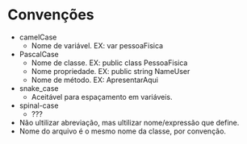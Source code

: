 # **Convenções**

-   camelCase
    -   Nome de variável. EX: var pessoaFisica
-   PascalCase
    -   Nome de classe. EX: public class PessoaFisica
    -   Nome propriedade. EX: public string NameUser
    -   Nome de método. EX: ApresentarAqui
-   snake_case
    -   Aceitável para espaçamento em variáveis.
-   spinal-case
    -   ???
-   Não ultilizar abreviação, mas ultilizar nome/expressão que define.
-   Nome do arquivo é o mesmo nome da classe, por convenção.

